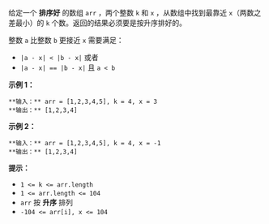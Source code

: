 给定一个 **排序好** 的数组 `arr` ，两个整数 `k` 和 `x` ，从数组中找到最靠近 `x`（两数之差最小）的 `k`
个数。返回的结果必须要是按升序排好的。

整数 `a` 比整数 `b` 更接近 `x` 需要满足：

  * `|a - x| < |b - x|` 或者
  * `|a - x| == |b - x|` 且 `a < b`



**示例 1：**

    
    
    **输入：** arr = [1,2,3,4,5], k = 4, x = 3
    **输出：** [1,2,3,4]
    

**示例 2：**

    
    
    **输入：** arr = [1,2,3,4,5], k = 4, x = -1
    **输出：** [1,2,3,4]
    



**提示：**

  * `1 <= k <= arr.length`
  * `1 <= arr.length <= 104`
  * `arr` 按 **升序** 排列
  * `-104 <= arr[i], x <= 104`

